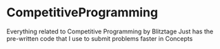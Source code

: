 # CompetitiveProgramming
Everything related to Competitive Programming by Blitztage
Just has the pre-written code that I use to submit problems faster in Concepts
